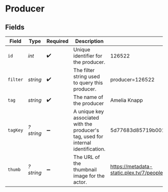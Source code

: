 # Producer


## Fields

| Field                                                                              | Type                                                                               | Required                                                                           | Description                                                                        | Example                                                                            |
| ---------------------------------------------------------------------------------- | ---------------------------------------------------------------------------------- | ---------------------------------------------------------------------------------- | ---------------------------------------------------------------------------------- | ---------------------------------------------------------------------------------- |
| `id`                                                                               | *int*                                                                              | :heavy_check_mark:                                                                 | Unique identifier for the producer.                                                | 126522                                                                             |
| `filter`                                                                           | *string*                                                                           | :heavy_check_mark:                                                                 | The filter string used to query this producer.                                     | producer=126522                                                                    |
| `tag`                                                                              | *string*                                                                           | :heavy_check_mark:                                                                 | The name of the producer                                                           | Amelia Knapp                                                                       |
| `tagKey`                                                                           | *?string*                                                                          | :heavy_minus_sign:                                                                 | A unique key associated with the producer's tag, used for internal identification. | 5d77683d85719b001f3a535e                                                           |
| `thumb`                                                                            | *?string*                                                                          | :heavy_minus_sign:                                                                 | The URL of the thumbnail image for the actor.                                      | https://metadata-static.plex.tv/7/people/708568fd018d7aa8b1032dcf867747e8.jpg      |